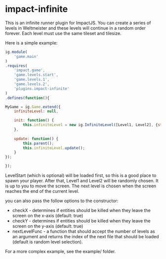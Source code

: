 impact-infinite
===============

This is an infinite runner plugin for ImpactJS.
You can create a series of levels in Weltmeister and these levels will continue in a random order forever.
Each level must use the same tileset and tilesize.

Here is a simple example:

```javascript
ig.module( 
    'game.main' 
)
.requires(
    'impact.game',
    'game.levels.start',
    'game.levels.1',
    'game.levels.2',
    'plugins.impact-infinite'
)
.defines(function(){

MyGame = ig.Game.extend({
    infiniteLevel: null,

    init: function() {
        this.infiniteLevel = new ig.InfiniteLevel([Level1, Level2], {start: LevelStart});
    },
    
    update: function() {
        this.parent();
        this.infiniteLevel.update();
    }
});

});
```

LevelStart (which is optional) will be loaded first, so this is a good place to spawn your player.
After that, Level1 and Level2 will be randomly chosen.
It is up to you to move the screen.  The next level is chosen when the screen reaches the end of the current level.

you can also pass the follow options to the constructor:
* checkX - determines if entities should be killed when they leave the screen on the x-axis (default: true)
* checkY - determines if entities should be killed when they leave the screen on the y-axis (default: true)
* nextLevelFunc - a function that should accept the number of levels as an argument and returns the index of the next file that should be loaded (default is random level selection).

For a more complex example, see the example/ folder.
